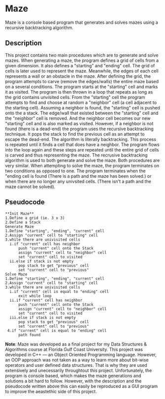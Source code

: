 # Maze
Maze is a console based program that generates and solves mazes using a recursive backtracking algorithm.

## Description
This project contains two main procedures which are to generate and solve mazes. When generating a maze, the program defines a grid of cells from a given dimension. It also defines a "starting" and "ending" cell. The grid of cells is later used to represent the maze. Meanwhile, the edges of each cell represents a wall or an obstacle in the maze. After defining the grid, the program attempts to carve (remove the edges/walls) the entire maze based on a several conditions. The program starts at the "starting" cell and marks it as visited. The program is then thrown in a loop that repeats as long as the grid contains unvisited cells. From the "starting" cell the program attempts to find and choose at random a "neighbor" cell (a cell adjacent to the starting cell). Assuming a neighbor is found, the "starting" cell is pushed onto the a stack. The edge/wall that existed between the "starting" cell and the "neighbor" cell is removed. And the neighbor cell becomes our new "starting" cell and is also marked as visited. However, if a neighbor is not found (there is a dead-end) the program uses the recursive backtracking technique. It pops the stack to find the previous cell as an attempt to escape the dead-end. The algorithm is literally backtracking. This process is repeated until it finds a cell that does have a neighbor. The program flows into the loop again and these steps are repeated until the entire grid of cells is carved and thus representing the maze.
The recrusive backtracking algorithm is used to both generate and solve the maze. Both procedures are very similar. When attempting to solve the maze, the program terminates on two conditions as opposed to one. The program terminates when the "ending cell is found (There is a path and the maze has been solved.) or when there are no longer any univsited cells. (There isn't a path and the maze cannot be solved).

## Pseudocode
```
**Init Maze**
1.Define a grid (ie. 3 x 3)
2.Define a Stack
Generate Maze
1.Define "starting", "ending", "current" cell
2.Assign "current" cell to "starting" cell
3.while there are univisited cells
  i.if "current" cell has neighbor
      push "current" cell onto the Stack
      assign "current" cell to "neighbor" cell
      set "current" cell to visited
  ii.else if stack is not empty
      pop stack to get "previous" cell
      set "current" cell to "previous"
Solve Maze
1.Define "starting", "ending", "current" cell
2.Assign "current" cell to "starting" cell
3.while there are univisited cells
  i.if "current" cell is equal to "ending" cell
      exit while loop
  ii.if "current" cell has neighbor
      push "current" cell onto the Stack
      assign "current" cell to "neighbor" cell
      set "current" cell to visited
  iii.else if stack is not empty
      pop stack to get "previous" cell
      set "current" cell to "previous"
 4.if "current" cell is equal to "ending" cell
      path found
```
**Note**: Maze was developed as a final project for my Data Structures & Algorithms course at Florida Gulf Coast University. This project was developed in C++ — an Object Oriented Programming language. However, an OOP approach was not taken as a way to learn more about bit-wise operators and user defined data structures. That is why they are used extensively and unecessarily throughtout this project. Unfortunately, the program is console based, which makes the maze generations and solutions a bit hard to follow. However, with the description and the pseudocode written above this can easily be reproduced as a GUI program to improve the aeastethic side of this project.

